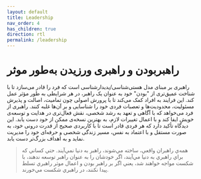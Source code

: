 ```yaml
---
layout: default
title: Leadership
nav_order: 4
has_children: true
direction: rtl
permalink: /leadership
---
```


# راهبربودن و راهبری ورزیدن به‌طور موثر 
راهبری بر مبنای مدل هستی‌شناسی/پدیدارشناسی است که فرد را قادر می‌سازد تا با شناخت عمیق‌تری از "بودن" خود به عنوان یک راهبر، در هر شرایطی به طور مؤثر عمل کند. این فرایند به افراد کمک می‌کند تا با پرورش اصولی چون تمامیت، اصالت و پذیرش مسئولیت، محدودیت‌ها و تعصبات فردی خود را شناسایی و بر آن‌ها غلبه کنند. راهبری از فرد می‌خواهد که با آگاهی و تعهد به رشد شخصی، نقش فعال‌تری در هدایت و توسعه‌ی خویش ایفا کند و با اعمال تغییرات لازم، به بهترین نسخه‌ی ممکن از خود دست یابد. این دیدگاه تأکید دارد که هر فردی قادر است تا با کاربردی صحیح از قدرت درونی خود، به صورت مستقل و با اعتماد به نفس، مسیر زندگی شخصی و حرفه‌ای خود را مدیریت نماید و به اهداف بزرگ‌تر دست یابد.

> همه‌ي راهبران واقعي، ساخته مي‌شوند، راهبر به دنيا نمي‌آيند. حتي كساني كه براي راهبري به دنيا مي‌آيند، اگر خودشان را به عنوان راهبر توسعه ندهند، با شكست مواجه خواهند شد، يعني اگر بر راهبر بودن و اعمال موثر راهبري تسلط پيدا نكنند، در راهبري شكست مي‌خورند.
